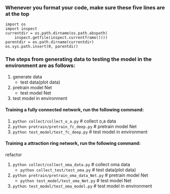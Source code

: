 ### Whenever you format your code, make sure these five lines are at the top
```
import os
import inspect
currentdir = os.path.dirname(os.path.abspath(
    inspect.getfile(inspect.currentframe())))
parentdir = os.path.dirname(currentdir)
os.sys.path.insert(0, parentdir)
```

### The steps from generating data to testing the model in the environment are as follows:
1. generate data
   - test data(plot data)
2. pretrain model Net
   - test model Net  
3. test model in environment
   
#### Training a fully connected network, run the following command:

1. `python collect/collect_o_a.py`  # collect o,a data
2. `python pretrain/pretrain_fc_deep.py`  # pretrain model Net
3. `python test_model/test_fc_deep.py`  # test model in environment

#### Training a attraction ring network, run the following command:
refactor 
1. `python collect/collect_oma_data.py`  # collect oma data
   - `python collect_test/test_oma.py`  # test data(plot data)
2. `python pretrain/pretrain_oma_data_Net.py`  # pretrain model Net
   - `python test_model/test_oma_Net.py`  # test model Net
3. `python test_model/test_oma_model.py`  # test model in environment


